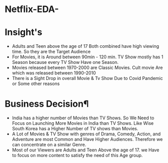 # Netflix-EDA-

# Insight's
 * Adults and Teen above the age of 17 Both combined have high viewing time. So they are the Target Audience
 * For Movies, it is Around between 90min - 120 min. TV Show mostly has 1 Season because every TV Show Have one Season.
 * Movies released between 1970-2000 are Classic Movies. Cult movie Are which was released between 1990-2010
 * There is a Sight Drop in overall Movie & Tv Show Due to Covid Pandemic or Some other reasons

# Business Decision¶
* India has a higher number of Movies than TV Shows. So We Need to Focus on Launching More Movies in India than TV Shows. Like Wise South Korea has a Higher Number of TV shows than Movies.
* A Lot of Movies & TV Show with genres of Drama, Comedy, Action, and Adventure are most Common and Have Higher Audiences. Therefore we can concentrate on a similar Genre.
* Most of our Viewers are Adults and Teen Above the age of 17. we Have to focus on more content to satisfy the need of this Age group.
